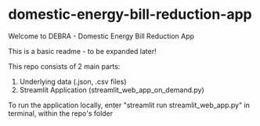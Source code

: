 # domestic-energy-bill-reduction-app

Welcome to DEBRA - Domestic Energy Bill Reduction App

This is a basic readme - to be expanded later!

This repo consists of 2 main parts:

1. Underlying data (.json, .csv files)
2. Streamlit Application (streamlit_web_app_on_demand.py)

To run the application locally, enter "streamlit run streamlit_web_app.py" in terminal, within the repo's folder
